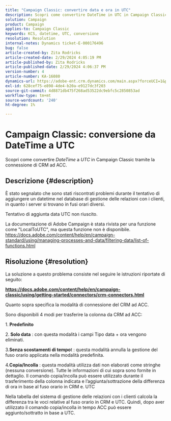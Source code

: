 ```yaml
---
title: "Campaign Classic: convertire data e ora in UTC"
description: Scopri come convertire DateTime in UTC in Campaign Classic
solution: Campaign
product: Campaign
applies-to: Campaign Classic
keywords: KCS, datetime, UTC, conversione
resolution: Resolution
internal-notes: Dynamics ticket-E-000176496
bug: false
article-created-by: Zita Rodricks
article-created-date: 2/29/2024 4:05:19 PM
article-published-by: Zita Rodricks
article-published-date: 2/29/2024 4:06:37 PM
version-number: 4
article-number: KA-16080
dynamics-url: https://adobe-ent.crm.dynamics.com/main.aspx?forceUCI=1&pagetype=entityrecord&etn=knowledgearticle&id=dcffda52-1cd7-ee11-9078-000d3a3110f0
exl-id: 628cef75-e898-4de4-b20a-e9127dc3f203
source-git-commit: 4d8871db475f268ad53522dc9ebfc5c2850853ad
workflow-type: tm+mt
source-wordcount: '240'
ht-degree: 1%

---
```


# Campaign Classic: conversione da DateTime a UTC


Scopri come convertire *DateTime* a *UTC* in Campaign Classic tramite la connessione di CRM ad ACC.

## Descrizione {#description}


È stato segnalato che sono stati riscontrati problemi durante il tentativo di aggiungere un datetime nel database di gestione delle relazioni con i clienti, in quanto i server si trovano in fusi orari diversi.

Tentativo di aggiunta data UTC non riuscito.

La documentazione di Adobe Campaign è stata rivista per una funzione come &quot;LocalToUTC&quot;, ma questa funzione non è disponibile.
https://docs.adobe.com/content/help/en/campaign-standard/using/managing-processes-and-data/filtering-data/list-of-functions.html


## Risoluzione {#resolution}


La soluzione a questo problema consiste nel seguire le istruzioni riportate di seguito:

<u><b>https://docs.adobe.com/content/help/en/campaign-classic/using/getting-started/connectors/crm-connectors.html </b></u>

Quanto sopra specifica la modalità di connessione del CRM ad ACC.

Sono disponibili 4 modi per trasferire la colonna da CRM ad ACC:

1.<b> Predefinito </b>

2.<b> Solo data</b> : con questa modalità i campi Tipo data + ora vengono eliminati.

3.<b>Senza scostamenti di tempo</b>t : questa modalità annulla la gestione del fuso orario applicata nella modalità predefinita.

4.<b>Copia/Incolla</b> : questa modalità utilizza dati non elaborati come stringhe (nessuna conversione). Tutte le informazioni di cui sopra sono fornite in dettaglio. Il comando copia/incolla può essere utilizzato durante il trasferimento della colonna indicata e l’aggiunta/sottrazione della differenza di ora in base al fuso orario in CRM e. UTC

Nella tabella del sistema di gestione delle relazioni con i clienti calcola la differenza tra le voci relative al fuso orario in CRM e UTC. Quindi, dopo aver utilizzato il comando copia/incolla in tempo ACC può essere aggiunto/sottratto in base a UTC.
